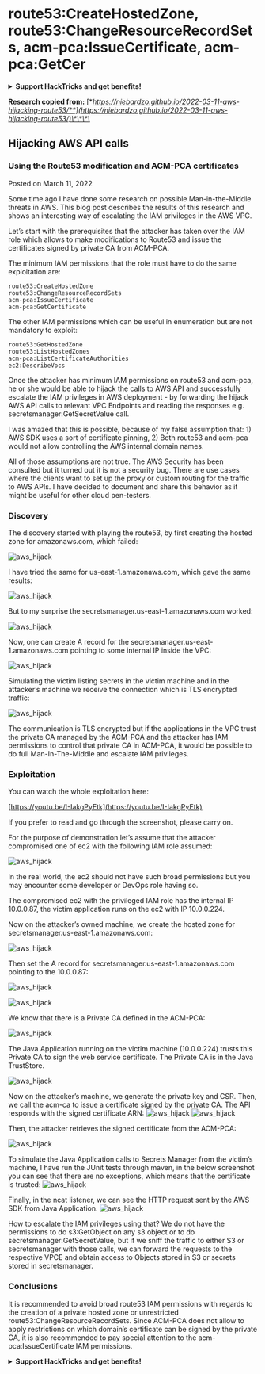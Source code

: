 # route53:CreateHostedZone, route53:ChangeResourceRecordSets, acm-pca:IssueCertificate, acm-pca:GetCer

<details>

<summary><strong>Support HackTricks and get benefits!</strong></summary>

* If you want to see your **company advertised in HackTricks** or if you want access to the **latest version of the PEASS or download HackTricks in PDF** Check the [**SUBSCRIPTION PLANS**](https://github.com/sponsors/carlospolop)!
* Get the [**official PEASS & HackTricks swag**](https://peass.creator-spring.com)
* Discover [**The PEASS Family**](https://opensea.io/collection/the-peass-family), our collection of exclusive [**NFTs**](https://opensea.io/collection/the-peass-family)
* **Join the** 💬 [**Discord group**](https://discord.gg/hRep4RUj7f) or the [**telegram group**](https://t.me/peass) or **follow** me on **Twitter** 🐦 [**@carlospolopm**](https://twitter.com/carlospolopm)**.**
* **Share your hacking tricks by submitting PRs to the** [**HackTricks**](https://github.com/carlospolop/hacktricks) and [**HackTricks Cloud**](https://github.com/carlospolop/hacktricks-cloud) github repos.

</details>

**Research copied from:** [**https://niebardzo.github.io/2022-03-11-aws-hijacking-route53/**](https://niebardzo.github.io/2022-03-11-aws-hijacking-route53/)\*\*\*\*

## Hijacking AWS API calls

### Using the Route53 modification and ACM-PCA certificates

Posted on March 11, 2022

Some time ago I have done some research on possible Man-in-the-Middle threats in AWS. This blog post describes the results of this research and shows an interesting way of escalating the IAM privileges in the AWS VPC.

Let’s start with the prerequisites that the attacker has taken over the IAM role which allows to make modifications to Route53 and issue the certificates signed by private CA from ACM-PCA.

The minimum IAM permissions that the role must have to do the same exploitation are:

```
route53:CreateHostedZone
route53:ChangeResourceRecordSets
acm-pca:IssueCertificate
acm-pca:GetCertificate
```

The other IAM permissions which can be useful in enumeration but are not mandatory to exploit:

```
route53:GetHostedZone
route53:ListHostedZones
acm-pca:ListCertificateAuthorities
ec2:DescribeVpcs
```

Once the attacker has minimum IAM permissions on route53 and acm-pca, he or she would be able to hijack the calls to AWS API and successfully escalate the IAM privileges in AWS deployment - by forwarding the hijack AWS API calls to relevant VPC Endpoints and reading the responses e.g. secretsmanager:GetSecretValue call.

I was amazed that this is possible, because of my false assumption that: 1) AWS SDK uses a sort of certificate pinning, 2) Both route53 and acm-pca would not allow controlling the AWS internal domain names.

All of those assumptions are not true. The AWS Security has been consulted but it turned out it is not a security bug. There are use cases where the clients want to set up the proxy or custom routing for the traffic to AWS APIs. I have decided to document and share this behavior as it might be useful for other cloud pen-testers.

### Discovery <a href="#discovery" id="discovery"></a>

The discovery started with playing the route53, by first creating the hosted zone for amazonaws.com, which failed:

![aws\_hijack](https://github.com/niebardzo/niebardzo.github.io/raw/master/img/2022-03-11-aws-hijack\_1.png)

I have tried the same for us-east-1.amazonaws.com, which gave the same results:

![aws\_hijack](https://github.com/niebardzo/niebardzo.github.io/raw/master/img/2022-03-11-aws-hijack\_2.png)

But to my surprise the secretsmanager.us-east-1.amazonaws.com worked:

![aws\_hijack](https://github.com/niebardzo/niebardzo.github.io/raw/master/img/2022-03-11-aws-hijack\_3.png)

Now, one can create A record for the secretsmanager.us-east-1.amazonaws.com pointing to some internal IP inside the VPC:

![aws\_hijack](https://github.com/niebardzo/niebardzo.github.io/raw/master/img/2022-03-11-aws-hijack\_4.png)

Simulating the victim listing secrets in the victim machine and in the attacker’s machine we receive the connection which is TLS encrypted traffic:

![aws\_hijack](https://github.com/niebardzo/niebardzo.github.io/raw/master/img/2022-03-11-aws-hijack\_5.png)

The communication is TLS encrypted but if the applications in the VPC trust the private CA managed by the ACM-PCA and the attacker has IAM permissions to control that private CA in ACM-PCA, it would be possible to do full Man-In-The-Middle and escalate IAM privileges.

### Exploitation <a href="#exploitation" id="exploitation"></a>

You can watch the whole exploitation here:

[https://youtu.be/I-IakgPyEtk](https://youtu.be/I-IakgPyEtk)

If you prefer to read and go through the screenshot, please carry on.

For the purpose of demonstration let’s assume that the attacker compromised one of ec2 with the following IAM role assumed:

![aws\_hijack](https://github.com/niebardzo/niebardzo.github.io/raw/master/img/2022-03-11-aws-hijack\_7.png)

In the real world, the ec2 should not have such broad permissions but you may encounter some developer or DevOps role having so.

The compromised ec2 with the privileged IAM role has the internal IP 10.0.0.87, the victim application runs on the ec2 with IP 10.0.0.224.

Now on the attacker’s owned machine, we create the hosted zone for secretsmanager.us-east-1.amazonaws.com:

![aws\_hijack](https://github.com/niebardzo/niebardzo.github.io/raw/master/img/2022-03-11-aws-hijack\_8.png)

Then set the A record for secretsmanager.us-east-1.amazonaws.com pointing to the 10.0.0.87:

![aws\_hijack](https://github.com/niebardzo/niebardzo.github.io/raw/master/img/2022-03-11-aws-hijack\_9.png)

![aws\_hijack](https://github.com/niebardzo/niebardzo.github.io/raw/master/img/2022-03-11-aws-hijack\_10.png)

We know that there is a Private CA defined in the ACM-PCA:

![aws\_hijack](https://github.com/niebardzo/niebardzo.github.io/raw/master/img/2022-03-11-aws-hijack\_11.png)

The Java Application running on the victim machine (10.0.0.224) trusts this Private CA to sign the web service certificate. The Private CA is in the Java TrustStore.

![aws\_hijack](https://github.com/niebardzo/niebardzo.github.io/raw/master/img/2022-03-11-aws-hijack\_12.png)

Now on the attacker’s machine, we generate the private key and CSR. Then, we call the acm-ca to issue a certificate signed by the private CA. The API responds with the signed certificate ARN: ![aws\_hijack](https://github.com/niebardzo/niebardzo.github.io/raw/master/img/2022-03-11-aws-hijack\_13.png) ![aws\_hijack](https://github.com/niebardzo/niebardzo.github.io/raw/master/img/2022-03-11-aws-hijack\_14.png)

Then, the attacker retrieves the signed certificate from the ACM-PCA:

![aws\_hijack](https://github.com/niebardzo/niebardzo.github.io/raw/master/img/2022-03-11-aws-hijack\_15.png)

To simulate the Java Application calls to Secrets Manager from the victim’s machine, I have run the JUnit tests through maven, in the below screenshot you can see that there are no exceptions, which means that the certificate is trusted: ![aws\_hijack](https://github.com/niebardzo/niebardzo.github.io/raw/master/img/2022-03-11-aws-hijack\_16.png)

Finally, in the ncat listener, we can see the HTTP request sent by the AWS SDK from Java Application. ![aws\_hijack](https://github.com/niebardzo/niebardzo.github.io/raw/master/img/2022-03-11-aws-hijack\_17.png)

How to escalate the IAM privileges using that? We do not have the permissions to do s3:GetObject on any s3 object or to do secretsmanager:GetSecretValue, but if we sniff the traffic to either S3 or secretsmanager with those calls, we can forward the requests to the respective VPCE and obtain access to Objects stored in S3 or secrets stored in secretsmanager.

### Conclusions <a href="#conclusions" id="conclusions"></a>

It is recommended to avoid broad route53 IAM permissions with regards to the creation of a private hosted zone or unrestricted route53:ChangeResourceRecordSets. Since ACM-PCA does not allow to apply restrictions on which domain’s certificate can be signed by the private CA, it is also recommended to pay special attention to the acm-pca:IssueCertificate IAM permissions.

<details>

<summary><strong>Support HackTricks and get benefits!</strong></summary>

* If you want to see your **company advertised in HackTricks** or if you want access to the **latest version of the PEASS or download HackTricks in PDF** Check the [**SUBSCRIPTION PLANS**](https://github.com/sponsors/carlospolop)!
* Get the [**official PEASS & HackTricks swag**](https://peass.creator-spring.com)
* Discover [**The PEASS Family**](https://opensea.io/collection/the-peass-family), our collection of exclusive [**NFTs**](https://opensea.io/collection/the-peass-family)
* **Join the** 💬 [**Discord group**](https://discord.gg/hRep4RUj7f) or the [**telegram group**](https://t.me/peass) or **follow** me on **Twitter** 🐦 [**@carlospolopm**](https://twitter.com/carlospolopm)**.**
* **Share your hacking tricks by submitting PRs to the** [**HackTricks**](https://github.com/carlospolop/hacktricks) and [**HackTricks Cloud**](https://github.com/carlospolop/hacktricks-cloud) github repos.

</details>
